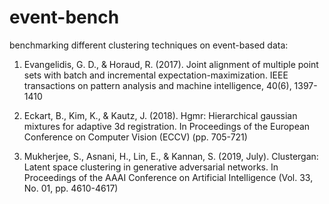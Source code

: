 # event-bench

benchmarking different clustering techniques on event-based data:

1. Evangelidis, G. D., & Horaud, R. (2017). Joint alignment of multiple point sets with batch and incremental expectation-maximization. IEEE transactions on pattern analysis and machine intelligence, 40(6), 1397-1410

2. Eckart, B., Kim, K., & Kautz, J. (2018). Hgmr: Hierarchical gaussian mixtures for adaptive 3d registration. In Proceedings of the European Conference on Computer Vision (ECCV) (pp. 705-721)

3. Mukherjee, S., Asnani, H., Lin, E., & Kannan, S. (2019, July). Clustergan: Latent space clustering in generative adversarial networks. In Proceedings of the AAAI Conference on Artificial Intelligence (Vol. 33, No. 01, pp. 4610-4617)
